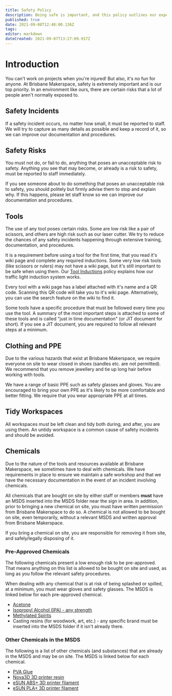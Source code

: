 ```yaml
---
title: Safety Policy
description: Being safe is important, and this policy outlines our expectations around safety.
published: true
date: 2021-09-08T12:48:00.136Z
tags: 
editor: markdown
dateCreated: 2021-09-07T13:27:09.917Z
---
```


# Introduction
You can't work on projects when you're injured! But also, it's no fun for anyone. At Brisbane Makerspace, safety is extremely important and is our top priority. In an environment like ours, there are certain risks that a lot of people aren't normally exposed to.

## Safety Incidents
If a safety incident occurs, no matter how small, it must be reported to staff. We will try to capture as many details as possible and keep a record of it, so we can improve our documentation and procedures.

## Safety Risks
You must not do, or fail to do, anything that poses an unacceptable risk to safety. Anything you see that may become, or already is a risk to safety, must be reported to staff immediately.

If you see someone about to do something that poses an unacceptable risk to safety, you should politely but firmly advise them to stop and explain why. If this happens, please let staff know so we can improve our documentation and procedures.

## Tools
The use of any tool poses certain risks. Some are low risk like a pair of scissors, and others are high risk such as our laser cutter. We try to reduce the chances of any safety incidents happening through extensive training, documentation, and procedures.

It is a requirement before using a tool for the first time, that you read it's wiki page and complete any required inductions. Some very low risk tools (like scissors or rulers) may not have a wiki page, but it's still important to be safe when using them. Our [Tool Inductions](/policies/inductions) policy explains how our traffic light induction system works.

Every tool with a wiki page has a label attached with it's name and a QR code. Scanning this QR code will take you to it's wiki page. Alternatively, you can use the search feature on the wiki to find it.

Some tools have a specific procedure that must be followed every time you use the tool. A summary of the most important steps is attached to some of these tools and is called "just in time documentation" (or JIT document for short). If you see a JIT document, you are required to follow all relevant steps at a minimum.

## Clothing and PPE
Due to the various hazards that exist at Brisbane Makerspace, we require everyone on site to wear closed in shoes (sandles etc. are not permitted). We recommend that you remove jewellery and tie up long hair before working with tools.

We have a range of basic PPE such as safety glasses and gloves. You are encouraged to bring your own PPE as it's likely to be more comfortable and better fitting. We require that you wear appropriate PPE at all times.

## Tidy Workspaces
All workspaces must be left clean and tidy both during, and after, you are using them. An untidy workspace is a common cause of safety incidents and should be avoided.

## Chemicals
Due to the nature of the tools and resources available at Brisbane Makerspace, we sometimes have to deal with chemicals. We have requirements in place to ensure we maintain a safe workshop and that we have the necessary documentation in the event of an incident involving chemicals.

All chemicals that are bought on site by either staff or members **must** have an MSDS inserted into the MSDS folder near the sign in area. In addition, prior to bringing a new chemical on site, you must have written permission from Brisbane Makerspace to do so. A chemical is not allowed to be bought on site, even temporarily, without a relevant MSDS and written approval from Brisbane Makerspace.

If you bring a chemical on site, you are responsible for removing it from site, and safely/legally disposing of it.

### Pre-Approved Chemicals
The following chemicals present a low enough risk to be pre-approved. That means anything on this list is allowed to be bought on site and used, as long as you follow the relevant safety procedures.

When dealing with any chemical that is at risk of being splashed or spilled, at a minimum, you must wear gloves and safety glasses. The MSDS is linked below for each pre-approved chemical.

* [Acetone](/msds/diggers_acetone.pdf)
* [Isopropyl Alcohol (IPA) - any strength](/msds/sydney_solvents_ipa_sds.pdf)
* [Methylated Spirits](/msds/diggers_methylated_spirits.pdf)
* Casting resins (for woodwork, art, etc.) - any specific brand must be inserted into the MSDS folder if it isn't already there.

### Other Chemicals in the MSDS
The following is a list of other chemicals (and substances) that are already in the MSDS and may be on site. The MSDS is linked below for each chemical.

* [PVA Glue](/msds/j_burrows_&_studymate_pva_glue_sds.pdf)
* [Nova3D 3D printer resin](/msds/405nm_resin.pdf)
* [eSUN ABS+ 3D printer filament](/msds/esun_abs_plus_filament.pdf)
* [eSUN PLA+ 3D printer filament](/msds/esun_pla_plus_filament.pdf)
